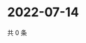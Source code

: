 # 2022-07-14

共 0 条

<!-- BEGIN WEIBO -->
<!-- 最后更新时间 Thu Jul 14 2022 16:00:41 GMT+0800 (China Standard Time) -->

<!-- END WEIBO -->
